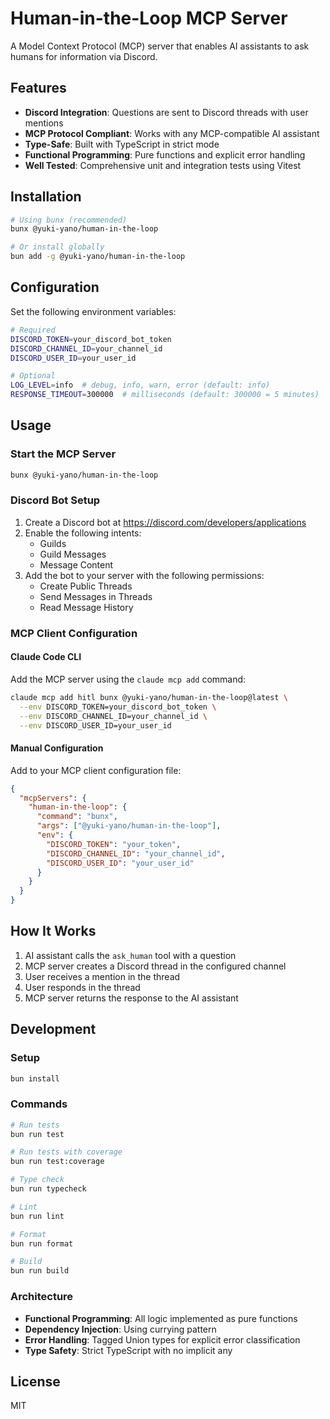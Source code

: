 # Human-in-the-Loop MCP Server

A Model Context Protocol (MCP) server that enables AI assistants to ask humans for information via Discord.

## Features

- **Discord Integration**: Questions are sent to Discord threads with user mentions
- **MCP Protocol Compliant**: Works with any MCP-compatible AI assistant
- **Type-Safe**: Built with TypeScript in strict mode
- **Functional Programming**: Pure functions and explicit error handling
- **Well Tested**: Comprehensive unit and integration tests using Vitest

## Installation

```bash
# Using bunx (recommended)
bunx @yuki-yano/human-in-the-loop

# Or install globally
bun add -g @yuki-yano/human-in-the-loop
```

## Configuration

Set the following environment variables:

```bash
# Required
DISCORD_TOKEN=your_discord_bot_token
DISCORD_CHANNEL_ID=your_channel_id
DISCORD_USER_ID=your_user_id

# Optional
LOG_LEVEL=info  # debug, info, warn, error (default: info)
RESPONSE_TIMEOUT=300000  # milliseconds (default: 300000 = 5 minutes)
```

## Usage

### Start the MCP Server

```bash
bunx @yuki-yano/human-in-the-loop
```

### Discord Bot Setup

1. Create a Discord bot at https://discord.com/developers/applications
2. Enable the following intents:
   - Guilds
   - Guild Messages
   - Message Content
3. Add the bot to your server with the following permissions:
   - Create Public Threads
   - Send Messages in Threads
   - Read Message History

### MCP Client Configuration

#### Claude Code CLI

Add the MCP server using the `claude mcp add` command:

```bash
claude mcp add hitl bunx @yuki-yano/human-in-the-loop@latest \
  --env DISCORD_TOKEN=your_discord_bot_token \
  --env DISCORD_CHANNEL_ID=your_channel_id \
  --env DISCORD_USER_ID=your_user_id
```

#### Manual Configuration

Add to your MCP client configuration file:

```json
{
  "mcpServers": {
    "human-in-the-loop": {
      "command": "bunx",
      "args": ["@yuki-yano/human-in-the-loop"],
      "env": {
        "DISCORD_TOKEN": "your_token",
        "DISCORD_CHANNEL_ID": "your_channel_id",
        "DISCORD_USER_ID": "your_user_id"
      }
    }
  }
}
```

## How It Works

1. AI assistant calls the `ask_human` tool with a question
2. MCP server creates a Discord thread in the configured channel
3. User receives a mention in the thread
4. User responds in the thread
5. MCP server returns the response to the AI assistant

## Development

### Setup

```bash
bun install
```

### Commands

```bash
# Run tests
bun run test

# Run tests with coverage
bun run test:coverage

# Type check
bun run typecheck

# Lint
bun run lint

# Format
bun run format

# Build
bun run build
```

### Architecture

- **Functional Programming**: All logic implemented as pure functions
- **Dependency Injection**: Using currying pattern
- **Error Handling**: Tagged Union types for explicit error classification
- **Type Safety**: Strict TypeScript with no implicit any

## License

MIT
